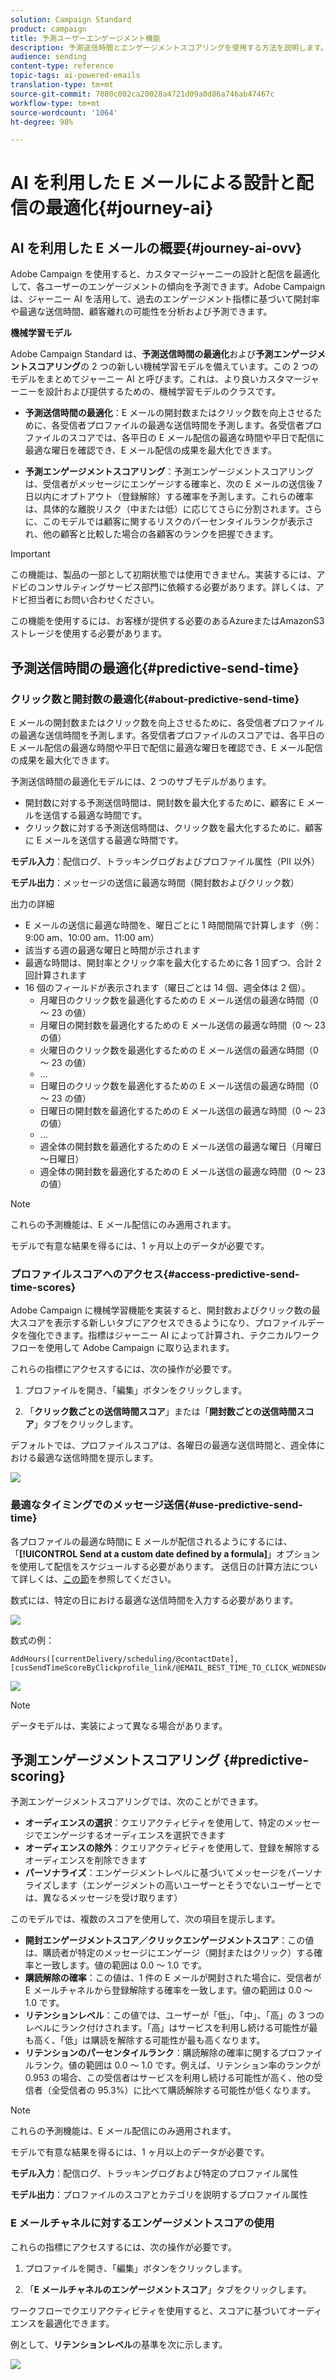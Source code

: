 ```yaml
---
solution: Campaign Standard
product: campaign
title: 予測ユーザーエンゲージメント機能
description: 予測送信時間とエンゲージメントスコアリングを使用する方法を説明します。
audience: sending
content-type: reference
topic-tags: ai-powered-emails
translation-type: tm+mt
source-git-commit: 7080c002ca20028a4721d09a0d86a746ab47467c
workflow-type: tm+mt
source-wordcount: '1064'
ht-degree: 98%

---
```



# AI を利用した E メールによる設計と配信の最適化{#journey-ai}

## AI を利用した E メールの概要{#journey-ai-ovv}

Adobe Campaign を使用すると、カスタマージャーニーの設計と配信を最適化して、各ユーザーのエンゲージメントの傾向を予測できます。Adobe Campaign は、ジャーニー AI を活用して、過去のエンゲージメント指標に基づいて開封率や最適な送信時間、顧客離れの可能性を分析および予測できます。

**機械学習モデル**

Adobe Campaign Standard は、**予測送信時間の最適化**&#x200B;および&#x200B;**予測エンゲージメントスコアリング**&#x200B;の 2 つの新しい機械学習モデルを備えています。この 2 つのモデルをまとめてジャーニー AI と呼びます。これは、より良いカスタマージャーニーを設計および提供するための、機械学習モデルのクラスです。

* **予測送信時間の最適化**：E メールの開封数またはクリック数を向上させるために、各受信者プロファイルの最適な送信時間を予測します。各受信者プロファイルのスコアでは、各平日の E メール配信の最適な時間や平日で配信に最適な曜日を確認でき、E メール配信の成果を最大化できます。

* **予測エンゲージメントスコアリング**：予測エンゲージメントスコアリングは、受信者がメッセージにエンゲージする確率と、次の E メールの送信後 7 日以内にオプトアウト（登録解除）する確率を予測します。これらの確率は、具体的な離脱リスク（中または低）に応じてさらに分割されます。さらに、このモデルでは顧客に関するリスクのパーセンタイルランクが表示され、他の顧客と比較した場合の各顧客のランクを把握できます。

>[!IMPORTANT]
>この機能は、製品の一部として初期状態では使用できません。実装するには、アドビのコンサルティングサービス部門に依頼する必要があります。詳しくは、アドビ担当者にお問い合わせください。
>
>この機能を使用するには、お客様が提供する必要のあるAzureまたはAmazonS3ストレージを使用する必要があります。

## 予測送信時間の最適化{#predictive-send-time}

### クリック数と開封数の最適化{#about-predictive-send-time}

E メールの開封数またはクリック数を向上させるために、各受信者プロファイルの最適な送信時間を予測します。各受信者プロファイルのスコアでは、各平日の E メール配信の最適な時間や平日で配信に最適な曜日を確認でき、E メール配信の成果を最大化できます。

予測送信時間の最適化モデルには、2 つのサブモデルがあります。
* 開封数に対する予測送信時間は、開封数を最大化するために、顧客に E メールを送信する最適な時間です。
* クリック数に対する予測送信時間は、クリック数を最大化するために、顧客に E メールを送信する最適な時間です。

**モデル入力**：配信ログ、トラッキングログおよびプロファイル属性（PII 以外）

**モデル出力**：メッセージの送信に最適な時間（開封数およびクリック数）


出力の詳細

* E メールの送信に最適な時間を、曜日ごとに 1 時間間隔で計算します（例：9:00 am、10:00 am、11:00 am）
* 該当する週の最適な曜日と時間が示されます
* 最適な時間は、開封率とクリック率を最大化するために各 1 回ずつ、合計 2 回計算されます
* 16 個のフィールドが表示されます（曜日ごとは 14 個、週全体は 2 個）。
   * 月曜日のクリック数を最適化するための E メール送信の最適な時間（0 ～ 23 の値）
   * 月曜日の開封数を最適化するための E メール送信の最適な時間（0 ～ 23 の値）
   * 火曜日のクリック数を最適化するための E メール送信の最適な時間（0 ～ 23 の値）
   * ...
   * 日曜日のクリック数を最適化するための E メール送信の最適な時間（0 ～ 23 の値）
   * 日曜日の開封数を最適化するための E メール送信の最適な時間（0 ～ 23 の値）
   * ...
   * 週全体の開封数を最適化するための E メール送信の最適な曜日（月曜日～日曜日）
   * 週全体の開封数を最適化するための E メール送信の最適な時間（0 ～ 23 の値）

>[!NOTE]
>
>これらの予測機能は、E メール配信にのみ適用されます。
>
>モデルで有意な結果を得るには、1 ヶ月以上のデータが必要です。


### プロファイルスコアへのアクセス{#access-predictive-send-time-scores}

Adobe Campaign に機械学習機能を実装すると、開封数およびクリック数の最大スコアを表示する新しいタブにアクセスできるようになり、プロファイルデータを強化できます。指標はジャーニー AI によって計算され、テクニカルワークフローを使用して Adobe Campaign に取り込まれます。

これらの指標にアクセスするには、次の操作が必要です。

1. プロファイルを開き、「編集」ボタンをクリックします。

1. 「**クリック数ごとの送信時間スコア**」または「**開封数ごとの送信時間スコア**」タブをクリックします。

デフォルトでは、プロファイルスコアは、各曜日の最適な送信時間と、週全体における最適な送信時間を提示します。

![](assets/do-not-localize/SendTimeScore.png)

### 最適なタイミングでのメッセージ送信{#use-predictive-send-time}

各プロファイルの最適な時間に E メールが配信されるようにするには、「**[!UICONTROL Send at a custom date defined by a formula]**」オプションを使用して配信をスケジュールする必要があります。
送信日の計算方法について詳しくは、[この節](../../sending/using/computing-the-sending-date.md)を参照してください。

数式には、特定の日における最適な送信時間を入力する必要があります。

![](assets/do-not-localize/ComputeSendingDate.png)

数式の例：

```
AddHours([currentDelivery/scheduling/@contactDate], 
[cusSendTimeScoreByClickprofile_link/@EMAIL_BEST_TIME_TO_CLICK_WEDNESDAY])
```

![](assets/do-not-localize/SendingDateFormula.png)

>[!NOTE]
>
>データモデルは、実装によって異なる場合があります。



## 予測エンゲージメントスコアリング {#predictive-scoring}

予測エンゲージメントスコアリングでは、次のことができます。

* **オーディエンスの選択**：クエリアクティビティを使用して、特定のメッセージでエンゲージするオーディエンスを選択できます
* **オーディエンスの除外**：クエリアクティビティを使用して、登録を解除するオーディエンスを削除できます
* **パーソナライズ**：エンゲージメントレベルに基づいてメッセージをパーソナライズします（エンゲージメントの高いユーザーとそうでないユーザーとでは、異なるメッセージを受け取ります）

このモデルでは、複数のスコアを使用して、次の項目を提示します。

* **開封エンゲージメントスコア／クリックエンゲージメントスコア**：この値は、購読者が特定のメッセージにエンゲージ（開封またはクリック）する確率と一致します。値の範囲は 0.0 ～ 1.0 です。
* **購読解除の確率**：この値は、1 件の E メールが開封された場合に、受信者が E メールチャネルから登録解除する確率を一致します。値の範囲は 0.0 ～ 1.0 です。
* **リテンションレベル**：この値では、ユーザーが「低」、「中」、「高」の 3 つのレベルにランク付けされます。「高」はサービスを利用し続ける可能性が最も高く、「低」は購読を解除する可能性が最も高くなります。
* **リテンションのパーセンタイルランク**：購読解除の確率に関するプロファイルランク。値の範囲は 0.0 ～ 1.0 です。例えば、リテンション率のランクが 0.953 の場合、この受信者はサービスを利用し続ける可能性が高く、他の受信者（全受信者の 95.3%）に比べて購読解除する可能性が低くなります。

>[!NOTE]
>
>これらの予測機能は、E メール配信にのみ適用されます。
>
>モデルで有意な結果を得るには、1 ヶ月以上のデータが必要です。


**モデル入力**：配信ログ、トラッキングログおよび特定のプロファイル属性

**モデル出力**：プロファイルのスコアとカテゴリを説明するプロファイル属性


### E メールチャネルに対するエンゲージメントスコアの使用

これらの指標にアクセスするには、次の操作が必要です。

1. プロファイルを開き、「編集」ボタンをクリックします。

1. 「**E メールチャネルのエンゲージメントスコア**」タブをクリックします。

ワークフローでクエリアクティビティを使用すると、スコアに基づいてオーディエンスを最適化できます。

例として、**リテンションレベル**&#x200B;の基準を次に示します。

![](assets/do-not-localize/predictive_score_query.png)























